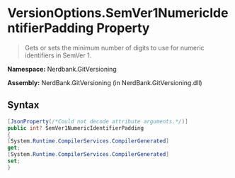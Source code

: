 # VersionOptions.SemVer1NumericIdentifierPadding Property
> Gets or sets the minimum number of digits to use for numeric identifiers in SemVer 1.

**Namespace:** Nerdbank.GitVersioning

**Assembly:** NerdBank.GitVersioning (in NerdBank.GitVersioning.dll)
## Syntax
~~~~csharp
[JsonProperty(/*Could not decode attribute arguments.*/)]
public int? SemVer1NumericIdentifierPadding
{
[System.Runtime.CompilerServices.CompilerGenerated]
get;
[System.Runtime.CompilerServices.CompilerGenerated]
set;
}
~~~~
